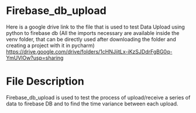 # Firebase_db_upload

Here is a google drive link to the file that is used to test Data Upload using python to firebase db (All the imports necessary are available inside the venv folder, that can be directly used after downloading the folder and creating a project with it in pycharm) 
https://drive.google.com/drive/folders/1cHNJiitLx-iKzSJDdrFgBG0q-YmUVlOw?usp=sharing

# File Description

Firebase_db_upload is used to test the process of upload/receive a series of data to firebase DB and to find the time variance between each upload.

